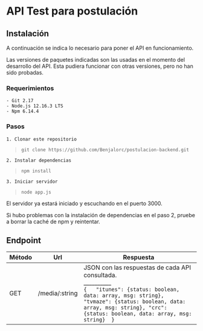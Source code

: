 # API Test para postulación

##  Instalación

A continuación se indica lo necesario para poner el API en funcionamiento.

Las versiones de paquetes indicadas son las usadas en el momento del desarrollo del API. Esta pudiera funcionar con otras versiones, pero no han sido probadas.

### Requerimientos

	- Git 2.17
	- Node.js 12.16.3 LTS
	- Npm 6.14.4

### Pasos

	1. Clonar este repositorio
>`git clone https://github.com/Benjalorc/postulacion-backend.git`

	2. Instalar dependencias
>`npm install`

	3. Iniciar servidor
>`node app.js`

El servidor ya estará iniciado y escuchando en el puerto 3000.

Si hubo problemas con la instalación de dependencias en el paso 2, pruebe a borrar la caché de npm y reintentar.

##  Endpoint

|Método|Url|Respuesta|
|----------------|-------------------------------|-----------------------------|
|GET|/media/:string|JSON con las respuestas de cada API consultada. <br>__________<br> `{	"itunes": {status: boolean, data: array, msg: string}, "tvmaze": {status: boolean, data: array, msg: string}, "crc": {status: boolean, data: array, msg: string}  }` |